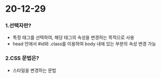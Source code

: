 # 20-12-29

### 1.선택자란?

- 특정 태그를 선택하여, 해당 태그의 속성을 변경하는 목적으로 사용
- head 안에서 #id와 .class를 이용하여 body 내에 있는 부분의 속성 변경 가능 

### 2.CSS 문법은?

- 스타일을 변경하는 문법  **<style>** 안에 사용
- 색상, 폰트, 배경 등 변경 가능하다. 
- w3school  사이트 참고 

### 3.시멘틱 태그에 대하여 설명하고,그 종류는?

- div+의미 가 붙은 태그
- body 영역의 화면을 나누기 위한 레이아웃으로 주요 태그를 미리 약속해 놓은 것
-  header, nav, section, aside, footer

### 4.bootstrap 에 대하여 설명하시오.

- 웹사이트를 쉽게 만들 수 있게 도와주는 HTML, CSS, JS 프레임워크이다. 
- 하나의 CSS로 휴대폰, 태블릿, 데스크탑까지 다양한 기기에서 작동한다.
- 다양한 기능을 제공하여 사용자가 쉽게 웹사이트를 유지, 보수 알 수 있도록 도와준다.

### 5.overflow 에 대하여 설명하시오.

- 요소의 박스에 내용이 더 길 때 어떻게 보일지 선택하는 속성
- visible: 기본 값으로 내용이 더 길어도 그대로 보임
- hidden: 내용이 넘치면 자름. 자른 부분은 보이지 않음.
- scroll: 내용이 넘치지 않아도 항상 스크롤 바가 보임
- auto: 내용이 잘릴 때만 스크롤 바가 보임

### 6.class 와 id 선택자의 차이와 어떨때 사용하는가?

- id는 한 개일 때
- class는 묶음일 때 사용 

### 7.servlet의 생명주기에 대하여 설명하시오.

1. servlet은 최초 요청 시 객체가 만들어져 메모리에 로딩

2. init 함수 호출 
3. doGet, doPost 함수 호출 
4. destroy 호출 (자원해제: class종료, WAS종료 servlet 수정 시 호출) 

- 클라이언트로 부터 요청이 여러 번 올 경우에는 객체와 init()메소드는 이미 메모리에 올라간 상태기 때문에 doGet(), doPost()만 재활용하여 호출
- @PostConstruct를 사용해 init()호출 전에 메소드를 호출하거나 @PreDestroy를 사용해 destroy()후에 메소드를 호출 가능

### 예제1번 화면구성

	<!DOCTYPE html>
	<html>
	<head>
	<meta charset="EUC-KR">
	<title>Insert title here</title>
	<style>
	#header {
		width: 500px;
		background-color: #ffd800;
		border: 1px solid #808080;
		text-align: center;
	}
	
	#wrap {
		width: 500px;
		background-color: #66dbf6;
		border: 2px solid #808080;
		text-align: center;
		overflow: hidden;
	}
	
	#content {
		width: 350px;
		border: 1px solid red;
		float: left;
	}
	
	#side_banner {
		border: 1px solid red;
		float: left;
	}
	
	#footer {
		clear: both;
		width: 500px;
		background-color: #ffd800;
		border: 3px solid #808080;
		text-align: center;
	}
	
	.menu1 {
		color: #1822e2;
		font-weight: bold;
	}
	
	.menu1, .menu3, .menu5 {
		font-size: 20px;
	}
	</style>
	</head>
	<body>
		<div id="header">
			<h1>HEADER</h1>
		</div>
	
		<div id="wrap">
			<div id="content">
				<h1>CONTENT</h1>
				<ul>
					<li class=menu1>menu1</li>
					<li class=menu2>menu2</li>
					<li class=menu3>menu3</li>
					<li class=menu4>menu4</li>
					<li class=menu5>menu5</li>
				</ul>
			</div>
	
			<div id="side_banner">
				<h1>BANNER</h1>
				<a href="http://www.sba.seoul.kr" target="_blank"> <img
					src="http://www.sba.seoul.kr/kr/images/footer/f_logo.png"></a>
			</div>
		</div>
		<div id="footer">
			<h1>FOOTER</h1>
		</div>
	</body>
	</html>
![](https://postfiles.pstatic.net/MjAyMDEyMjlfMjE5/MDAxNjA5MjMxMzgwNjkz.dgHKW9UzqWuuyVSCy5QjXNmSk4Q1UtgEY0A1DE8NjZQg.TuZDEtrjMqKkcDUbvuYho9F55sw25teyqBJWbGKOA6Eg.PNG.o_oax/image.png?type=w966)

### 예제2번 form 사용

	<!DOCTYPE html>
	<html>
	<head>
	<meta charset="EUC-KR">
	<title>Insert title here</title>
	</head>
	<body>
		<form action="formex" method="post">
			이름 : <input type="text" name="name" size="10"><br /> 
			아이디 : <input type="text" name="id" size="10"><br /> 
			비밀번호 : <input 	type="text" name="pw" size="10"><br /> 
			취미 : <input type="checkbox" name="hobby" value="read">독서 
			<input type="checkbox" name="hobby" value="cook">요리 
			<input type="checkbox" name="hobby" value="run">조깅 
			<input type="checkbox" name="hobby" value="swim">수영 
			<input type="checkbox" name="hobby" value="sleep">취침<br /> 
			<input type="radio" name="major" value="kor">국어 
			<input type="radio" name="major" value="eng" checked="checked">영어 
			<input type="radio" name="major" value="mat">수학 
			<input type="radio" name="major" value="des">디자인<br /> 
			<select name="protocol">
				<option value="http">http</option>
				<option value="ftp" selected="selected">ftp</option>
				<option value="smtp">smtp</option>
				<option value="pop">pop</option>
			</select><br /> 
			<input type="submit" value="전송"><input type="reset" value="초기화">
		</form>
	</body>
	</html>
	package eud.bit.ex;
	
	import java.io.IOException;
	import java.io.PrintWriter;
	import java.util.Arrays;
	
	import javax.servlet.ServletException;
	import javax.servlet.annotation.WebServlet;
	import javax.servlet.http.HttpServlet;
	import javax.servlet.http.HttpServletRequest;
	import javax.servlet.http.HttpServletResponse;
	
	/**
	 * Servlet implementation class formex
	 */
	@WebServlet("/formex")
	public class formex extends HttpServlet {
		private static final long serialVersionUID = 1L;
	
		/**
		 * @see HttpServlet#HttpServlet()
		 */
		public formex() {
			super();
			// TODO Auto-generated constructor stub
		}
	
		/**
		 * @see HttpServlet#doGet(HttpServletRequest request, HttpServletResponse response)
		 */
		protected void doGet(HttpServletRequest request, HttpServletResponse response) throws ServletException, IOException {
			System.out.println("doGet");
		}
	
		/**
		 * @see HttpServlet#doPost(HttpServletRequest request, HttpServletResponse response)
		 */
		protected void doPost(HttpServletRequest request, HttpServletResponse response) throws ServletException, IOException {
			System.out.println("doPost");
	
			String id = request.getParameter("id");
			String pw = request.getParameter("pw");
	
			String[] hobbys = request.getParameterValues("hobby");
			String major = request.getParameter("major");
			String protocol = request.getParameter("protocol");
	
			response.setContentType("text/html; charset=EUC-KR");
			PrintWriter writer = response.getWriter();
	
			writer.println("<html><head></head><body>");
			writer.println("아이디 : " + id + "<br />");
			writer.println("비밀번호 : " + pw + "<br />" );
			writer.println("취미 : " + Arrays.toString(hobbys) + "<br />");
			writer.println("전공 : " + major + "<br />");
			writer.println("프로토콜 : " + protocol);
			writer.println("</body></html>");
		}
	
	}
![](https://postfiles.pstatic.net/MjAyMDEyMjlfMjU5/MDAxNjA5MjMzNTA2NTkw.zwxBTff6IHYlRy8hRNCuTgab_WRwThHnLRMCmM4_A5gg.qr_oDgAzn2sNbvWJsidZg19q7vKh1a8QhgpfmazZjMog.PNG.o_oax/image.png?type=w966)

![](https://postfiles.pstatic.net/MjAyMDEyMjlfMTUg/MDAxNjA5MjMzNTQyNjg4.iY-R5R5uLUFpCiC3j5-CbxcISIy-yFW3YoAfOte5p_Ag.rZlK9POaN5GtruQQsuGHXjYq1GS8ip_jq78_9z7WPvcg.PNG.o_oax/image.png?type=w966)